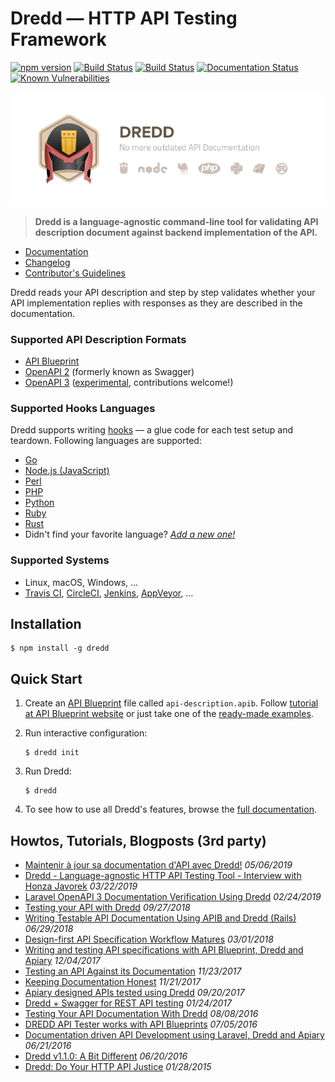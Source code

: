 # Dredd — HTTP API Testing Framework

[![npm version](https://badge.fury.io/js/dredd.svg)](https://www.npmjs.com/package/dredd)
[![Build Status](https://circleci.com/gh/apiaryio/dredd/tree/master.svg?style=svg)](https://circleci.com/gh/apiaryio/dredd/tree/master)
[![Build Status](https://ci.appveyor.com/api/projects/status/n3ixfxh72qushyr4/branch/master?svg=true)](https://ci.appveyor.com/project/Apiary/dredd/branch/master)
[![Documentation Status](https://readthedocs.org/projects/dredd/badge/?version=latest)](https://readthedocs.org/projects/dredd/builds/)
[![Known Vulnerabilities](https://snyk.io/test/npm/dredd/badge.svg)](https://snyk.io/test/npm/dredd)

![Dredd - HTTP API Testing Framework](docs/_static/images/dredd.png?raw=true)

> **Dredd is a language-agnostic command-line tool for validating
API description document against backend implementation of the API.**

- [Documentation][]
- [Changelog][]
- [Contributor's Guidelines][]

Dredd reads your API description and step by step validates whether your API
implementation replies with responses as they are described in the
documentation.

### Supported API Description Formats

- [API Blueprint][]
- [OpenAPI 2][] (formerly known as Swagger)
- [OpenAPI 3][] ([experimental](https://github.com/apiaryio/api-elements.js/blob/master/packages/openapi-parser/STATUS.md), contributions welcome!)

### Supported Hooks Languages

Dredd supports writing [hooks](https://dredd.org/en/latest/hooks/)
— a glue code for each test setup and teardown. Following languages are supported:

- [Go](https://dredd.org/en/latest/hooks-go/)
- [Node.js (JavaScript)](https://dredd.org/en/latest/hooks-nodejs/)
- [Perl](https://dredd.org/en/latest/hooks-perl/)
- [PHP](https://dredd.org/en/latest/hooks-php/)
- [Python](https://dredd.org/en/latest/hooks-python/)
- [Ruby](https://dredd.org/en/latest/hooks-ruby/)
- [Rust](https://dredd.org/en/latest/hooks-rust/)
- Didn't find your favorite language? _[Add a new one!](https://dredd.org/en/latest/hooks-new-language/)_

### Supported Systems

- Linux, macOS, Windows, ...
- [Travis CI][], [CircleCI][], [Jenkins][], [AppVeyor][], ...

## Installation

```
$ npm install -g dredd
```

## Quick Start

1.  Create an [API Blueprint][] file called `api-description.apib`.
    Follow [tutorial at API Blueprint website][API Blueprint tutorial]
    or just take one of the [ready-made examples][API Blueprint examples].
2.  Run interactive configuration:

    ```shell
    $ dredd init
    ```
3.  Run Dredd:

    ```shell
    $ dredd
    ```
4.  To see how to use all Dredd's features, browse the
    [full documentation][Documentation].


## Howtos, Tutorials, Blogposts (3rd party)

- [Maintenir à jour sa documentation d'API avec Dredd!](https://blog.itnetwork.fr/blog-post/2019/05/06/dredd-partie-1-ecriture-documentation.html) *05/06/2019*
- [Dredd - Language-agnostic HTTP API Testing Tool - Interview with Honza Javorek](https://survivejs.com/blog/dredd-interview/) *03/22/2019*
- [Laravel OpenAPI 3 Documentation Verification Using Dredd](https://commandz.io/snippets/laravel/laravel-dredd-openapi-v3/) *02/24/2019*
- [Testing your API with Dredd](https://medium.com/mop-developers/testing-your-api-with-dredd-c02e6ca151f2) *09/27/2018*
- [Writing Testable API Documentation Using APIB and Dredd (Rails)](https://blog.rebased.pl/2018/06/29/testable-api-docs.html) *06/29/2018*
- [Design-first API Specification Workflow Matures](https://philsturgeon.uk/api/2018/03/01/api-specification-workflow-matures/) *03/01/2018*
- [Writing and testing API specifications with API Blueprint, Dredd and Apiary](https://hackernoon.com/writing-and-testing-api-specifications-with-api-blueprint-dreed-and-apiary-df138accce5a) *12/04/2017*
- [Testing an API Against its Documentation](https://dev.to/albertofdzm/testing-an-api-against-documentation-6cl) *11/23/2017*
- [Keeping Documentation Honest](https://blog.apisyouwonthate.com/keeping-documentation-honest-d9ab5351ddd4) *11/21/2017*
- [Apiary designed APIs tested using Dredd](https://redthunder.blog/2017/09/20/apiary-designed-apis-tested-using-dredd/) *09/20/2017*
- [Dredd + Swagger for REST API testing](https://codeburst.io/dredd-swagger-for-rest-api-testing-715d1af5e8c5) *01/24/2017*
- [Testing Your API Documentation With Dredd](https://matthewdaly.co.uk/blog/2016/08/08/testing-your-api-documentation-with-dredd/) *08/08/2016*
- [DREDD API Tester works with API Blueprints](http://www.finklabs.org/articles/api-blueprint-dredd.html) *07/05/2016*
- [Documentation driven API Development using Laravel, Dredd and Apiary](https://medium.com/frianbiz/api-php-pilot%C3%A9e-par-la-doc-3c9eb4daa2aa) *06/21/2016*
- [Dredd v1.1.0: A Bit Different](https://philsturgeon.uk/api/2016/06/20/dredd-v1-1-0-a-bit-different/) *06/20/2016*
- [Dredd: Do Your HTTP API Justice](https://philsturgeon.uk/api/2015/01/28/dredd-api-testing-documentation/) *01/28/2015*



[API Blueprint]: https://apiblueprint.org/
[API Blueprint tutorial]: https://apiblueprint.org/documentation/tutorial.html
[API Blueprint examples]: https://github.com/apiaryio/api-blueprint/tree/master/examples
[OpenAPI 2]: https://github.com/OAI/OpenAPI-Specification/blob/master/versions/2.0.md
[OpenAPI 3]: https://github.com/OAI/OpenAPI-Specification/blob/master/versions/3.0.0.md

[Documentation]: https://dredd.org/en/latest/
[Changelog]: https://github.com/apiaryio/dredd/releases
[Contributor's Guidelines]: https://dredd.org/en/latest/contributing/

[Travis CI]: https://travis-ci.org/
[CircleCI]: https://circleci.com/
[Jenkins]: https://jenkins.io/
[AppVeyor]: https://www.appveyor.com/
